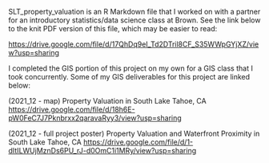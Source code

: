SLT_property_valuation is an R Markdown file that I worked on with a partner for an introductory statistics/data science class at Brown.  See the link below to the knit PDF version of this file, which may be easier to read:

https://drive.google.com/file/d/17QhDq9eI_Td2DTril8CF_S35WWpGYjXZ/view?usp=sharing 

I completed the GIS portion of this project on my own for a GIS class that I took concurrently.  Some of my GIS deliverables for this project are linked below:

(2021_12 - map) Property Valuation in South Lake Tahoe, CA
https://drive.google.com/file/d/18h6E-pW0FeC7J7Pknbrxx2qaravaRyy3/view?usp=sharing

(2021_12 - full project poster) Property Valuation and Waterfront Proximity in South Lake Tahoe, CA
https://drive.google.com/file/d/1-dItILWUjMznDs6PU_rJ-d0OmC1i1MRy/view?usp=sharing
